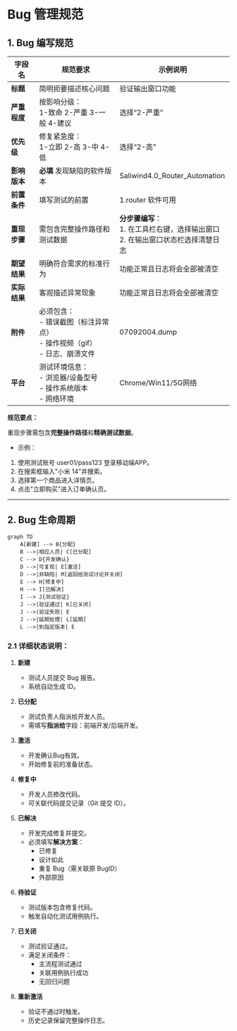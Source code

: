 # Bug 管理规范

## 1. Bug 编写规范

| 字段名         | 规范要求                                                                 | 示例说明                                  |
|----------------|--------------------------------------------------------------------------|------------------------------------------|
| **标题**       | 简明扼要描述核心问题                                          | 验证输出窗口功能 |
| **严重程度**   | 按影响分级：<br>1-致命 2-严重 3-一般 4-建议                              | 选择“2-严重”                             |
| **优先级**     | 修复紧急度：<br>1-立即 2-高 3-中 4-低                                    | 选择“2-高”                               |
| **影响版本**   | **必填** 发现缺陷的软件版本                                              | Saliwind4.0_Router_Automation  |
| **前置条件**   | 填写测试的前置                                        | 1.router 软件可用    |
| **重现步骤**   | 需包含完整操作路径和测试数据 | **分步骤编写**：<br/>1. 在工具栏右键，选择输出窗口<br/>2. 在输出窗口状态栏选择清楚日志<br/> |
| **期望结果**   | 明确符合需求的标准行为                                                   | 功能正常且日志将会全部被清空 |
| **实际结果**   | 客观描述异常现象                                                         | 功能正常且日志将会全部被清空 |
| **附件**       | 必须包含：<br>- 错误截图（标注异常点）<br>- 操作视频（gif）<br>- 日志、崩溃文件 | 07092004.dump       |
| **平台**       | 测试环境信息：<br>- 浏览器/设备型号<br>- 操作系统版本<br>- 网络环境       | Chrome/Win11/5G网络                  |


**规范要点：**

重现步骤需包含**完整操作路径**和**精确测试数据**。

- 示例：

1. 使用测试账号 user01/pass123 登录移动端APP。
2. 在搜索框输入"小米 14"并搜索。
3. 选择第一个商品进入详情页。
4. 点击"立即购买"进入订单确认页。

---

## 2. Bug 生命周期

```mermaid
graph TD
    A[新建] --> B{分配}
    B -->|相应人员| C[已分配]
    C --> D{开发确认}
    D -->|可复现| E[激活]
    D -->|非缺陷| M[返回给测试讨论并关闭]
    E --> H[修复中]
    H --> I[已解决]
    I --> J{测试验证}
    J -->|验证通过| K[已关闭]
    J -->|验证失败| E
    J -->|延期处理| L[延期]
    L -->|到指定版本| E
```

### 2.1 详细状态说明：
1. **新建**  
   - 测试人员提交 Bug 报告。
   - 系统自动生成 ID。

2. **已分配**  
   - 测试负责人指派给开发人员。
   - 需填写**指派给**字段：前端开发/后端开发。

3. **激活**  
   - 开发确认Bug有效。
   - 开始修复前的准备状态。

4. **修复中**  
   - 开发人员修改代码。
   - 可关联代码提交记录（Git 提交 ID）。

5. **已解决**  
   - 开发完成修复并提交。
   - 必须填写**解决方案**：
     - 已修复
     - 设计如此
     - 重复 Bug（需关联原 BugID）
     - 外部原因

6. **待验证**  
   - 测试版本包含修复代码。
   - 触发自动化测试用例执行。

7. **已关闭**  
   - 测试验证通过。
   - 满足关闭条件：
     - 主流程测试通过
     - 关联用例执行成功
     - 无回归问题

8. **重新激活**  
   - 验证不通过时触发。
   - 历史记录保留完整操作日志。
